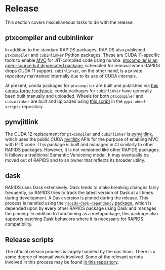 # Release

This section covers miscellaneous tasks to do with the release.

## ptxcompiler and cubinlinker

In addition to the standard RAPIDS packages, RAPIDS also published `ptxcompiler` and `cubinlinker` Python packages.
These are CUDA 11-specific tools to enable [MVC](https://docs.nvidia.com/cuda/cuda-c-best-practices-guide/index.html#cuda-compatibility-developer-s-guide) for JIT-compiled code using numba.
[ptxcompiler is an open-source but deprecated package](https://github.com/rapidsai/ptxcompiler), scheduled for removal when RAPIDS drops CUDA 11 support.
`cubinlinker`, on the other hand, is a private repository maintained internally due to its use of CUDA internals.

At present, conda packages for `ptxcompiler` are built and published via [this conda-forge feedstock](https://github.com/conda-forge/ptxcompiler-feedstock).
conda packages for `cubinlinker` have generally been built manually and uploaded.
Wheels for both `ptxcompiler` and `cubinlinker` are built and uploaded using [this script](https://github.com/rapidsai/pypi-wheel-scripts/blob/main/cibuildwheel-local-scripts/cibuildwheel_ptxcompiler_cubinlinker.sh) in the `pypi-wheel-scripts` repository.

## pynvjitlink

The CUDA 12 replacement for `ptxcompiler` and `cubinlinker` is [pynvjitlink](https://github.com/rapidsai/pynvjitlink/), which uses the public CUDA [nvjitlink](https://docs.nvidia.com/cuda/nvjitlink/index.html) APIs for the purpose of enabling MVC with PTX code.
This package is built and managed in CI similarly to other RAPIDS packages.
However, it is not versioned like other RAPIDS packages.
It follows a traditional Semantic Versioning model.
It may eventually be moved out of RAPIDS and to an owner that reflects its broader utility.

## dask

RAPIDS uses Dask extensively.
Dask tends to make breaking changes fairly frequently, so RAPIDS tries to track the latest version of Dask at all times during development.
A Dask version is pinned during the release.
This process is handled using the [`rapids-dask-dependency` package](https://github.com/rapidsai/rapids-dask-dependency), which is depended upon by every other RAPIDS package using Dask and manages the pinning.
In addition to functioning as a metapackage, this package also supports patching Dask behaviors where it is necessary for RAPIDS compatibility.

## Release scripts

The official release process is largely handled by the ops team.
There is a some degree of manual work involved.
Some of the relevant scripts involved in this process may be found [in this repository](https://github.com/rapidsai/release-scripts).
